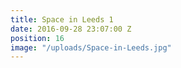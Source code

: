 ```yaml
---
title: Space in Leeds 1
date: 2016-09-28 23:07:00 Z
position: 16
image: "/uploads/Space-in-Leeds.jpg"
---
```


